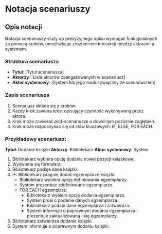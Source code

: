 # Notacja scenariuszy

## Opis notacji
Notacja scenariuszy służy do precyzyjnego opisu wymagań funkcjonalnych za pomocą kroków, umożliwiając zrozumienie interakcji między aktorami a systemem.

### Struktura scenariusza
- **Tytuł**: [Tytuł scenariusza]
- **Aktorzy**: [Lista aktorów zaangażowanych w scenariusz]
- **Aktor systemowy**: [System lub jego moduł związany ze scenariuszem]

### Zapis scenariusza
1. Scenariusz składa się z kroków.
2. Każdy krok zawiera tekst opisujący czynność wykonywaną przez aktora.
3. Krok może zawierać pod-scenariusze o dowolnym poziomie zagłębień.
4. Krok może rozpoczynać się od słów kluczowych: IF, ELSE, FOR EACH.

### Przykładowy scenariusz:
**Tytuł**: Dodanie książki
**Aktorzy**: Bibliotekarz
**Aktor systemowy**: System

1. Bibliotekarz wybiera opcję dodania nowej pozycji książkowej.
2. Wyświetla się formularz.
3. Bibliotekarz podaje dane książki.
4. IF: Bibliotekarz pragnie dodać egzemplarze książki
   - Bibliotekarz wybiera opcję definiowania egzemplarzy.
   - System prezentuje zdefiniowane egzemplarze.
   - FOR EACH egzemplarz:
     - Bibliotekarz wybiera opcję dodania egzemplarza.
     - System prosi o podanie danych egzemplarza.
     - Bibliotekarz podaje dane egzemplarza i zatwierdza.
     - System informuje o poprawnym dodaniu egzemplarza i prezentuje zaktualizowaną listę egzemplarzy.
5. Bibliotekarz zatwierdza dodanie książki.
6. System informuje o poprawnym dodaniu książki.
